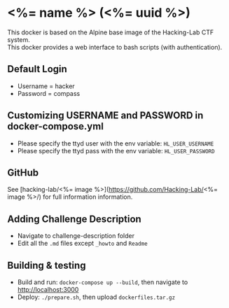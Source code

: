 # <%= name %> (<%= uuid %>)
This docker is based on the Alpine base image of the Hacking-Lab CTF system.  
This docker provides a web interface to bash scripts (with authentication).

## Default Login
* Username = hacker
* Password = compass

## Customizing USERNAME and PASSWORD in docker-compose.yml
- Please specify the ttyd user with the env variable: `HL_USER_USERNAME`
- Please specify the ttyd pass with the env variable: `HL_USER_PASSWORD`

## GitHub
See [hacking-lab/<%= image %>](https://github.com/Hacking-Lab/<%= image %>/) for full information information.

## Adding Challenge Description
- Navigate to challenge-description folder
- Edit all the `.md` files except `_howto` and `Readme` 

## Building & testing
- Build and run: `docker-compose up --build`, then navigate to [http://localhost:3000](http://localhost:3000)
- Deploy: `./prepare.sh`, then upload `dockerfiles.tar.gz`
